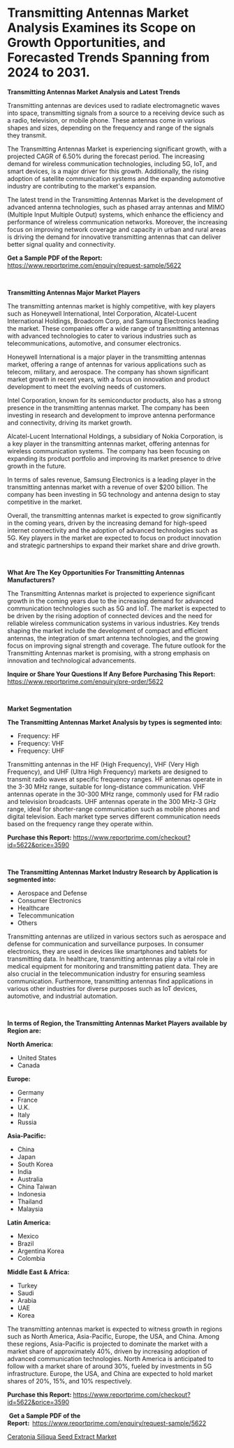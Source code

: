 <p><h1>Transmitting Antennas Market Analysis Examines its Scope on Growth Opportunities, and Forecasted Trends Spanning from 2024 to 2031.</h1></p><p><strong>Transmitting Antennas Market Analysis and Latest Trends</strong></p>
<p><p>Transmitting antennas are devices used to radiate electromagnetic waves into space, transmitting signals from a source to a receiving device such as a radio, television, or mobile phone. These antennas come in various shapes and sizes, depending on the frequency and range of the signals they transmit.</p><p>The Transmitting Antennas Market is experiencing significant growth, with a projected CAGR of 6.50% during the forecast period. The increasing demand for wireless communication technologies, including 5G, IoT, and smart devices, is a major driver for this growth. Additionally, the rising adoption of satellite communication systems and the expanding automotive industry are contributing to the market's expansion.</p><p>The latest trend in the Transmitting Antennas Market is the development of advanced antenna technologies, such as phased array antennas and MIMO (Multiple Input Multiple Output) systems, which enhance the efficiency and performance of wireless communication networks. Moreover, the increasing focus on improving network coverage and capacity in urban and rural areas is driving the demand for innovative transmitting antennas that can deliver better signal quality and connectivity.</p></p>
<p><strong>Get a Sample PDF of the Report:&nbsp;</strong> <a href="https://www.reportprime.com/enquiry/request-sample/5622">https://www.reportprime.com/enquiry/request-sample/5622</a></p>
<p>&nbsp;</p>
<p><strong>Transmitting Antennas Major Market Players</strong></p>
<p><p>The transmitting antennas market is highly competitive, with key players such as Honeywell International, Intel Corporation, Alcatel-Lucent International Holdings, Broadcom Corp, and Samsung Electronics leading the market. These companies offer a wide range of transmitting antennas with advanced technologies to cater to various industries such as telecommunications, automotive, and consumer electronics.</p><p>Honeywell International is a major player in the transmitting antennas market, offering a range of antennas for various applications such as telecom, military, and aerospace. The company has shown significant market growth in recent years, with a focus on innovation and product development to meet the evolving needs of customers.</p><p>Intel Corporation, known for its semiconductor products, also has a strong presence in the transmitting antennas market. The company has been investing in research and development to improve antenna performance and connectivity, driving its market growth.</p><p>Alcatel-Lucent International Holdings, a subsidiary of Nokia Corporation, is a key player in the transmitting antennas market, offering antennas for wireless communication systems. The company has been focusing on expanding its product portfolio and improving its market presence to drive growth in the future.</p><p>In terms of sales revenue, Samsung Electronics is a leading player in the transmitting antennas market with a revenue of over $200 billion. The company has been investing in 5G technology and antenna design to stay competitive in the market.</p><p>Overall, the transmitting antennas market is expected to grow significantly in the coming years, driven by the increasing demand for high-speed internet connectivity and the adoption of advanced technologies such as 5G. Key players in the market are expected to focus on product innovation and strategic partnerships to expand their market share and drive growth.</p></p>
<p>&nbsp;</p>
<p><strong>What Are The Key Opportunities For Transmitting Antennas Manufacturers?</strong></p>
<p><p>The Transmitting Antennas market is projected to experience significant growth in the coming years due to the increasing demand for advanced communication technologies such as 5G and IoT. The market is expected to be driven by the rising adoption of connected devices and the need for reliable wireless communication systems in various industries. Key trends shaping the market include the development of compact and efficient antennas, the integration of smart antenna technologies, and the growing focus on improving signal strength and coverage. The future outlook for the Transmitting Antennas market is promising, with a strong emphasis on innovation and technological advancements.</p></p>
<p><strong>Inquire or Share Your Questions If Any Before Purchasing This Report:</strong> <a href="https://www.reportprime.com/enquiry/pre-order/5622">https://www.reportprime.com/enquiry/pre-order/5622</a></p>
<p>&nbsp;</p>
<p><strong>Market Segmentation</strong></p>
<p><strong>The Transmitting Antennas Market Analysis by types is segmented into:</strong></p>
<p><ul><li>Frequency: HF</li><li>Frequency: VHF</li><li>Frequency: UHF</li></ul></p>
<p><p>Transmitting antennas in the HF (High Frequency), VHF (Very High Frequency), and UHF (Ultra High Frequency) markets are designed to transmit radio waves at specific frequency ranges. HF antennas operate in the 3-30 MHz range, suitable for long-distance communication. VHF antennas operate in the 30-300 MHz range, commonly used for FM radio and television broadcasts. UHF antennas operate in the 300 MHz-3 GHz range, ideal for shorter-range communication such as mobile phones and digital television. Each market type serves different communication needs based on the frequency range they operate within.</p></p>
<p><strong>Purchase this Report:&nbsp;</strong><a href="https://www.reportprime.com/checkout?id=5622&price=3590">https://www.reportprime.com/checkout?id=5622&price=3590</a></p>
<p>&nbsp;</p>
<p><strong>The Transmitting Antennas Market Industry Research by Application is segmented into:</strong></p>
<p><ul><li>Aerospace and Defense</li><li>Consumer Electronics</li><li>Healthcare</li><li>Telecommunication</li><li>Others</li></ul></p>
<p><p>Transmitting antennas are utilized in various sectors such as aerospace and defense for communication and surveillance purposes. In consumer electronics, they are used in devices like smartphones and tablets for transmitting data. In healthcare, transmitting antennas play a vital role in medical equipment for monitoring and transmitting patient data. They are also crucial in the telecommunication industry for ensuring seamless communication. Furthermore, transmitting antennas find applications in various other industries for diverse purposes such as IoT devices, automotive, and industrial automation.</p></p>
<p>&nbsp;</p>
<p><strong>In terms of Region, the Transmitting Antennas Market Players available by Region are:</strong></p>
<p>
    <p> <strong> North America: </strong>
        <ul>
            <li>United States</li>
            <li>Canada</li>
        </ul>
        </p> 
    <p> <strong> Europe: </strong>
        <ul>
            <li>Germany</li>
            <li>France</li>
            <li>U.K.</li>
            <li>Italy</li>
            <li>Russia</li>
        </ul>
        </p> 
    <p> <strong> Asia-Pacific: </strong>
        <ul>
            <li>China</li>
            <li>Japan</li>
            <li>South Korea</li>
            <li>India</li>
            <li>Australia</li>
            <li>China Taiwan</li>
            <li>Indonesia</li>
            <li>Thailand</li>
            <li>Malaysia</li>
        </ul>
        </p> 
    <p> <strong> Latin America: </strong>
        <ul>
            <li>Mexico</li>
            <li>Brazil</li>
            <li>Argentina Korea</li>
            <li>Colombia</li>
        </ul>
        </p> 
    <p> <strong> Middle East & Africa: </strong>
        <ul>
            <li>Turkey</li>
            <li>Saudi</li>
            <li>Arabia</li>
            <li>UAE</li>
            <li>Korea</li>
        </ul>
    </p>
    </p>
<p><p>The transmitting antennas market is expected to witness growth in regions such as North America, Asia-Pacific, Europe, the USA, and China. Among these regions, Asia-Pacific is projected to dominate the market with a market share of approximately 40%, driven by increasing adoption of advanced communication technologies. North America is anticipated to follow with a market share of around 30%, fueled by investments in 5G infrastructure. Europe, the USA, and China are expected to hold market shares of 20%, 15%, and 10% respectively.</p></p>
<p><strong>Purchase this Report: </strong><a href="https://www.reportprime.com/checkout?id=5622&price=3590">https://www.reportprime.com/checkout?id=5622&price=3590</a></p>
<p>&nbsp;<strong>Get a Sample PDF of the Report:&nbsp;&nbsp;</strong><a href="https://www.reportprime.com/enquiry/request-sample/5622">https://www.reportprime.com/enquiry/request-sample/5622</a></p>
<p><strong></strong></p>
<p><p><a href="https://meowing-canidae-761.notion.site/Global-Ceratonia-Siliqua-Seed-Extract-Market-Size-and-Market-Trends-Insights-and-Projections-from-2-964586fbfe9d46f28b3c1acbf5a980a0">Ceratonia Siliqua Seed Extract Market</a></p></p>